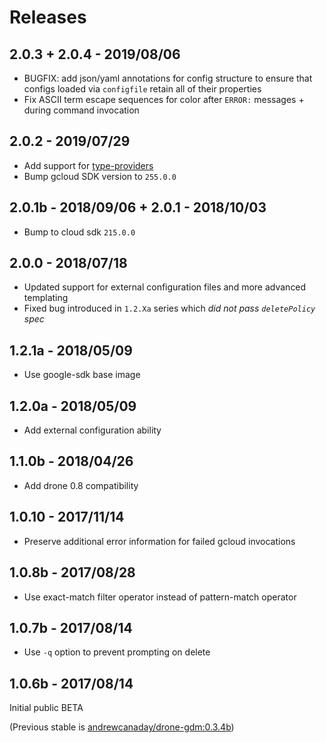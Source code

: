 Releases
========

2.0.3 + 2.0.4 - 2019/08/06
------------------
 - BUGFIX: add json/yaml annotations for config structure to ensure that configs loaded via `configfile` retain all of their properties
 - Fix ASCII term escape sequences for color after `ERROR:` messages + during command invocation

2.0.2 - 2019/07/29
------------------
 - Add support for [type-providers](https://cloud.google.com/deployment-manager/docs/configuration/type-providers/creating-type-provider)
 - Bump gcloud SDK version to `255.0.0`

2.0.1b - 2018/09/06 + 2.0.1 - 2018/10/03
----------------------------------------
 - Bump to cloud sdk `215.0.0`

2.0.0 - 2018/07/18
------------------
 - Updated support for external configuration files and more advanced templating
 - Fixed bug introduced in `1.2.Xa` series which _did not pass `deletePolicy` spec_

1.2.1a - 2018/05/09
-------------------
 - Use google-sdk base image

1.2.0a - 2018/05/09
-------------------
 - Add external configuration ability

1.1.0b - 2018/04/26
-------------------
 - Add drone 0.8 compatibility

1.0.10 - 2017/11/14
-------------------
 - Preserve additional error information for failed gcloud invocations

1.0.8b - 2017/08/28
-------------------
 - Use exact-match filter operator instead of pattern-match operator

1.0.7b - 2017/08/14
-------------------
 - Use `-q` option to prevent prompting on delete

1.0.6b - 2017/08/14
-------------------
Initial public BETA

(Previous stable is [andrewcanaday/drone-gdm:0.3.4b](https://hub.docker.com/r/andrewcanaday/drone-gdm/tags/))

